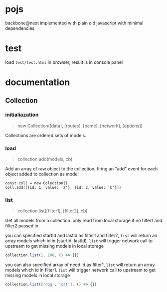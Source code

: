 # pojs
backbone@next implemented with plain old javascript with minimal dependencies

# test
load `test/test.html` in browser, result is in console panel

# documentation
## Collection

### initialiazation
> new Collection([data], [routes], [name], [network], [options])

Collections are ordered sets of models.

### load 
> collection.add(models, cb)

Add an array of raw object to the collection, firing an "add" event for each object added to collection as model
```
const coll = new Colection()
coll.add([{id: 1, value: 'a'}, {id: 2, value: 'b'}])
```

### list
> collection.list([filter1], [filter2], cb)

Get all models from a collection. only read from local storage if no filter1 and filter2 passed in

you can specified startId and lastId as filter1 and filter2, `list` will return an array models which id in (startId, lastId). `list` will trigger network call to upstream to get missing models in local storage
```javascript
collection.list(1, 100, () => {})
```

you can also specified array of need id as filter1, `list` will return an array models which id in filter1. `list` will trigger network call to upstream to get missing models in local storage
```javascript
collection.list(['dog', 'cat'], () => {})
```
